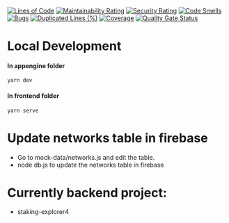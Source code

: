 [![Lines of Code](https://sonarcloud.io/api/project_badges/measure?project=potvik_staking-dashboard&metric=ncloc)](https://sonarcloud.io/dashboard?id=potvik_staking-dashboard) [![Maintainability Rating](https://sonarcloud.io/api/project_badges/measure?project=potvik_staking-dashboard&metric=sqale_rating)](https://sonarcloud.io/dashboard?id=potvik_staking-dashboard) [![Security Rating](https://sonarcloud.io/api/project_badges/measure?project=potvik_staking-dashboard&metric=security_rating)](https://sonarcloud.io/dashboard?id=potvik_staking-dashboard) [![Code Smells](https://sonarcloud.io/api/project_badges/measure?project=potvik_staking-dashboard&metric=code_smells)](https://sonarcloud.io/dashboard?id=potvik_staking-dashboard) [![Bugs](https://sonarcloud.io/api/project_badges/measure?project=potvik_staking-dashboard&metric=bugs)](https://sonarcloud.io/dashboard?id=potvik_staking-dashboard) [![Duplicated Lines (%)](https://sonarcloud.io/api/project_badges/measure?project=potvik_staking-dashboard&metric=duplicated_lines_density)](https://sonarcloud.io/dashboard?id=potvik_staking-dashboard) [![Coverage](https://sonarcloud.io/api/project_badges/measure?project=potvik_staking-dashboard&metric=coverage)](https://sonarcloud.io/dashboard?id=potvik_staking-dashboard) [![Quality Gate Status](https://sonarcloud.io/api/project_badges/measure?project=potvik_staking-dashboard&metric=alert_status)](https://sonarcloud.io/dashboard?id=potvik_staking-dashboard)


# Local Development

#### In appengine folder

```
yarn dev
```

#### In frontend folder

```
yarn serve
```


# Update networks table in firebase

- Go to mock-data/networks.js and edit the table.
- node db.js to update the networks table in firebase


# Currently backend project:
- staking-explorer4

